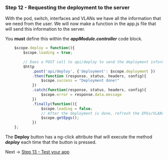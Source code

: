### Step 12 - Requesting the deployment to the server
With the pod, switch, interfaces and VLANs we have all the information that we need from the user. We will now make a 
function in the app.js file that will send this information to the server.

 You **must** define this within the _**appModule.controller**_ code block.

```javascript
    $scope.deploy = function(){
        $scope.loading = true;
        
        // Does a POST call to api/deploy to send the deployment information to the server for processing.
        $http
            .post('api/deploy', {'deployment': $scope.deployment })
            .then(function (response, status, headers, config){
                $scope.success = "Deployment done!"
            })
            .catch(function(response, status, headers, config){
                $scope.error = response.data.message
            })
            .finally(function(){
                $scope.loading = false;
                // After the deployment is done, refresh the EPGs/VLANs items
                $scope.getEpgs();
            })
    };
```

The **Deploy** button has a ng-click attribute that will execute the method _**deploy**_ each time that the 
button is pressed. 


Next -> [Step 13 - Test your app]

[Step 13 - Test your app]: step13.md
